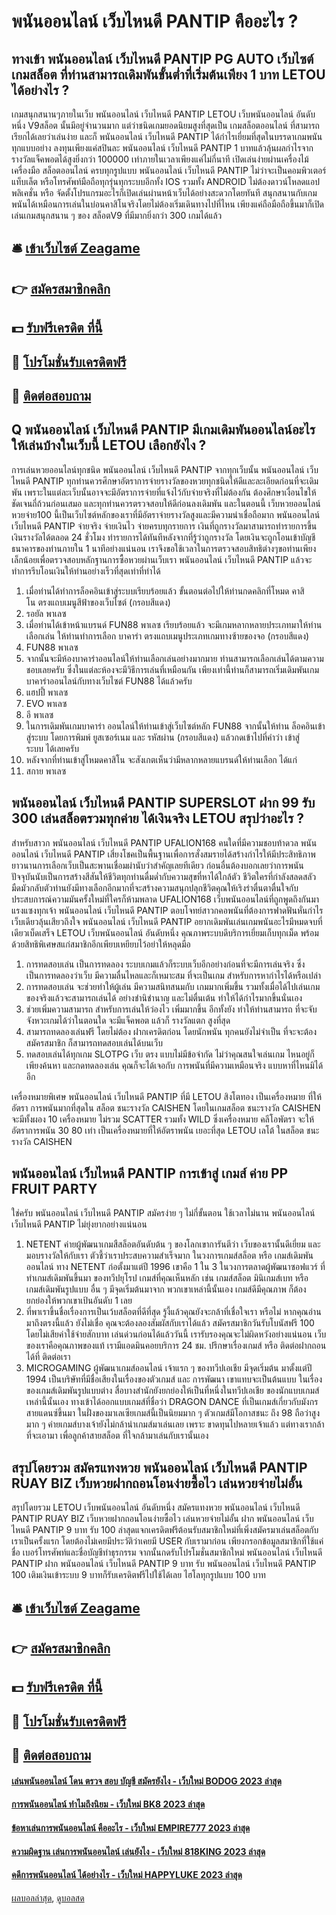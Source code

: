 # พนันออนไลน์ เว็บไหนดี PANTIP คืออะไร ?
## ทางเข้า พนันออนไลน์ เว็บไหนดี PANTIP PG AUTO เว็บไซต์ เกมสล็อต ที่ท่านสามารถเดิมพันขั้นต่ำที่เริ่มต้นเพียง 1 บาท LETOU ได้อย่างไร ?
เกมสนุกสนานๆภายในเว็บ พนันออนไลน์ เว็บไหนดี PANTIP LETOU เว็บพนันออนไลน์ อันดับหนึ่ง V9สล็อต นั้นมีอยู่จำนวนมาก แต่ว่าชนิดเกมยอดนิยมสูงที่สุดเป็น เกมสล็อตออนไลน์ ที่สามารถเรียกได้เลยว่าเล่นง่าย และก็ พนันออนไลน์ เว็บไหนดี PANTIP ได้กำไรเยี่ยมที่สุดในบรรดาเกมพนันทุกแบบอย่าง ลงทุนเพียงแค่สปินละ พนันออนไลน์ เว็บไหนดี PANTIP 1 บาทแล้วลุ้นผลกำไรจากรางวัลแจ็คพอตได้สูงยิ่งกว่า 100000 เท่าภายในเวลาเพียงแค่ไม่กี่นาที เปิดเล่นง่ายผ่านเครื่องไม้เครื่องมือ สล็อตออนไลน์ ครบทุกรูปแบบ พนันออนไลน์ เว็บไหนดี PANTIP ไม่ว่าจะเป็นคอมพิวเตอร์ แท็บเล็ต หรือโทรศัพท์มือถือทุกรุ่นทุกระบบอีกทั้ง IOS รวมทั้ง ANDROID ไม่ต้องดาวน์โหลดแอปพลิเคชั่น หรือ จัดตั้งโปรแกรมอะไรก็เปิดเล่นผ่านหน้าเว็บได้อย่างสะดวกโดยทันที สนุกสนานกับเกมพนันได้เหมือนการเล่นในบ่อนคาสิโนจริงโดยไม่ต้องเริ่มเดินทางไปที่ไหน เพียงแค่ถือมือถือขึ้นมาก็เปิดเล่นเกมสนุกสนาน ๆ ของ สล็อตV9 ที่มีมากยิ่งกว่า 300 เกมได้แล้ว

## 🛎 [เข้าเว็บไซต์ Zeagame](https://bit.ly/3SdLNi2)
## 👉 [สมัครสมาชิกคลิก](https://bit.ly/3SdLNi2)
## 💵 [รับฟรีเครดิต ที่นี้](https://bit.ly/3dyRKHj)
## 👑 [โปรโมชั่นรับเครดิตฟรี](https://bit.ly/3dyRKHj)
## 📱 [ติดต่อสอบถาม](https://bit.ly/3dyRKHj)

## Q พนันออนไลน์ เว็บไหนดี PANTIP มีเกมเดิมพันออนไลน์อะไรให้เล่นบ้างในเว็บนี้ LETOU เลือกยังไง ?
การเล่นหวยออนไลน์ทุกชนิด พนันออนไลน์ เว็บไหนดี PANTIP จากทุกเว็บนั้น พนันออนไลน์ เว็บไหนดี PANTIP ทุกท่านควรศึกษาอัตราการจ่ายรางวัลของหวยทุกชนิดให้ดีและละเอียดก่อนที่จะเดิมพัน เพราะในแต่ละเว็บนั้นอาจจะมีอัตราการจ่ายที่แจ้งไว้กับจ่ายจริงที่ไม่ต้องกัน ต้องศึกษาเงื่อนไขให้ชัดเจนถี่ถ้วนก่อนเสมอ และทุกท่านควรตรวจสอบให้ดีก่อนลงเดิมพัน และในตอนนี้ เว็บหวยออนไลน์ หวยจ่าย100 นี้เป็นเว็บไซต์หลักของเราที่มีอัตราจ่ายรางวัลสูงและมีความน่าเชื่อถือมาก พนันออนไลน์ เว็บไหนดี PANTIP จ่ายจริง จ่ายเงินไว จ่ายครบทุกรายการ เงินที่ถูกรางวัลมาสามารถทำรายการขึ้นเงินรางวัลได้ตลอด 24 ชั่วโมง ทำรายการได้ทันทีหลังจากที่รู้ว่าถูกรางวัล โดยเงินจะถูกโอนเข้าบัญชีธนาคารของท่านภายใน 1 นาทีอย่างแน่นอน เราจึงขอใช้เวลาในการตรวจสอบสิทธิต่างๆขอท่านเพียงเล็กน้อยเพื่อตรวจสอบหลักฐานการซื้อหวยผ่านเว็บเรา พนันออนไลน์ เว็บไหนดี PANTIP แล้วจะทำการรีบโอนเงินให้ท่านอย่างเร็วที่สุดเท่าที่ทำได้
1. เมื่อท่านได้ทำการล็อคอินเข้าสู่ระบบเรียบร้อยแล้ว ขั้นตอนต่อไปให้ท่านกดคลิกที่โหมด คาสิโน ตรงแถบเมนูสีฟ้าของเว็บไซต์ (กรอบสีแดง)
2. รอยัล พาเลซ
3. เมื่อท่านได้เข้าหน้าแบรนด์ FUN88 พาเลซ เรียบร้อยแล้ว จะมีเกมหลากหลายประเภทมาให้ท่านเลือกเล่น ให้ท่านทำการเลือก บาคาร่า ตรงแถบเมนูประเภทเกมทางซ้ายของจอ (กรอบสีแดง)
4. FUN88 พาเลซ
5. จากนั้นจะมีห้องบาคาร่าออนไลน์ให้ท่านเลือกเล่นอย่างมากมาย ท่านสามารถเลือกเล่นได้ตามความชอบเลยครับ ซึ่งในแต่ละห้องจะมีวิธีการเล่นที่เหมือนกัน เพียงเท่านี้ท่านก็สามารถเริ่มเดิมพันเกมบาคาร่าออนไลน์กับทางเว็บไซต์ FUN88 ได้แล้วครับ
6. แฮปปี้ พาเลซ
7. EVO พาเลซ
8. อี พาเลซ
9. ในการเดิมพันเกมบาคาร่า ออนไลน์ให้ท่านเข้าสู่เว็บไซต์หลัก FUN88 จากนั้นให้ท่าน ล็อคอินเข้าสู่ระบบ โดยการพิมพ์ ยูสเซอร์เนม และ รหัสผ่าน (กรอบสีแดง) แล้วกดเข้าไปที่คำว่า เข้าสู่ระบบ ได้เลยครับ
10. หลังจากที่ท่านเข้าสู่โหมดคาสิโน จะสังเกตเห็นว่ามีหลากหลายแบรนด์ให้ท่านเลือก ได้แก่
11. สกาย พาเลซ

## พนันออนไลน์ เว็บไหนดี PANTIP SUPERSLOT ฝาก 99 รับ 300 เล่นสล็อตรวมทุกค่าย ได้เงินจริง LETOU สรุปว่าอะไร ?
สำหรับสาวก พนันออนไลน์ เว็บไหนดี PANTIP UFALION168 คนใดที่มีความชอบท้าดวล พนันออนไลน์ เว็บไหนดี PANTIP เสี่ยงโชคเป็นพื้นฐานเพื่อการสั่งสมรายได้สร้างกำไรให้มีประสิทธิภาพยาวนานการเลือกเว็บเป็นสะพานเชื่อมผ่านับว่าสำคัญเลยทีเดียว ก่อนอื่นต้องบอกเลยว่าการพนันปัจจุบันนับเป็นการสร้างสีสันให้ชีวิตทุกท่านดื่มด่ำกับความสุขที่หาได้ใกล้ตัว ชีวิตใครที่กำลังสลดสลัวมืดมัวกลับตัวท่านยังมีทางเลือกอีกมากที่จะสร้างความสนุกปลุกชีวิตคุณให้เริงร่าตื่นตาตื่นใจกับประสบการณ์ความมันครั้งใหม่ที่ใครก็ห้ามพลาด UFALION168 เว็บพนันออนไลน์ที่ถูกพูดถึงกันมาแรงแซงทุกเจ้า พนันออนไลน์ เว็บไหนดี PANTIP ตอบโจทย์สาวกคอพนันที่ต้องการฟาดฟันหั่นกำไร เว็บเดียวลุ้นเสียวถึงใจ พนันออนไลน์ เว็บไหนดี PANTIP อยากเดิมพันเล่นเกมพนันอะไรมีหมดจบที่เดียวเบ็ดเสร็จ LETOU เว็บพนันออนไลน์ อันดับหนึ่ง คุณภาพระบบดีบริการเยี่ยมเก็บทุกเม็ด พร้อมด้วยสิทธิพิเศษสแก่สมาชิกอีกเพียบเหยียบไว้อย่าให้หลุดมือ
1. การทดสอบเล่น เป็นการทดลอง ระบบเกมแล้วก็ระบบเว็บอีกอย่างก่อนที่จะมีการเล่นจริง ซึ่งเป็นการทดลองว่าเว็บ มีความลื่นไหลและก็เหมาะสม ที่จะเป็นเกม สำหรับการหากำไรได้หรือเปล่า
2. การทดสอบเล่น จะช่วยทำให้ผู้เล่น มีความสนิทสนมกับ เกมมากเพิ่มขึ้น รวมทั้งเมื่อได้ไปเล่นเกม ของจริงแล้วจะสามารถเล่นได้ อย่างชำนิชำนาญ และไม่ตื่นเต้น ทำให้ได้กำไรมากขึ้นนั่นเอง
3. ช่วยเพิ่มความสามารถ สำหรับการเล่นให้ว่องไว เพิ่มมากขึ้น อีกทั้งยัง ทำให้ท่านสามารถ ที่จะจับจังหวะเกมได้ว่าในตอนใด จะมีแจ็คพอต แล้วก็ รางวัลแตก สูงที่สุด
4. สามารถทดลองเล่นฟรี โดยไม่ต้อง ฝากเครดิตก่อน โดยนักพนัน ทุกคนยังไม่จำเป็น ที่จะจะต้องสมัครสมาชิก ก็สามารถทดสอบเล่นได้บนเว็บ
5. ทดสอบเล่นได้ทุกเกม SLOTPG เว็บ ตรง แบบไม่มีข้อจำกัด ไม่ว่าคุณสนใจเล่นเกม ไหนอยู่ก็เพียงค้นหา และกดทดลองเล่น คุณก็จะได้เจอกับ การพนันที่มีความเหมือนจริง แบบหาที่ไหนมิได้อีก

เครื่องหมายพิเศษ พนันออนไลน์ เว็บไหนดี PANTIP ที่มี LETOU สิงโตทอง เป็นเครื่องหมาย ที่ให้อัตรา การพนันมากที่สุดใน สล็อต ชนะรางวัล CAISHEN โดยในเกมสล็อต ชนะรางวัล CAISHEN จะมีทั้งผอง 10 เครื่องหมาย ไม่รวม SCATTER รวมทั้ง WILD ซึ่งเครื่องหมาย คลีโอพัตรา จะให้อัตราการพนัน 30 80 เท่า เป็นเครื่องหมายที่ให้อัตราพนัน เยอะที่สุด LETOU  เลโต้ ในสล็อต ชนะรางวัล CAISHEN

## พนันออนไลน์ เว็บไหนดี PANTIP การเข้าสู่ เกมส์ ค่าย PP FRUIT PARTY
ใช่ครับ พนันออนไลน์ เว็บไหนดี PANTIP สมัครง่าย ๆ ไม่กี่ขั้นตอน ใช้เวลาไม่นาน พนันออนไลน์ เว็บไหนดี PANTIP ไม่ยุ่งยากอย่างแน่นอน
1. NETENT ค่ายผู้พัฒนาเกมสืสล็อตอันดับต้น ๆ ของโลกเขาการันตีว่า เว็บของเรานั้นดีเยี่ยม และ มอบรางวัลให้กับเรา ตัวชี้ว่าเราประสบความสำเร็จมาก ในวงการเกมส์สล็อต หรือ เกมส์เดิมพันออนไลน์ ทาง NETENT ก่อตั้งมาแต่ปี 1996 เขาคือ 1 ใน 3 ในวงการตลาดผู้พัฒนาซอฟแวร์ ที่ทำเกมส์เดิมพันขึ้นมา ของทวีปยุโรป เกมส์ที่คุณเห็นหลัก เช่น เกมส์สล็อต มินิเกมส์เบท หรือ เกมส์เดิมพันรูปแบบ อื่น ๆ มีจุดเริ่มต้นมาจาก พวกเขาเหล่านี้นั้นเอง เกมส์ดีมีคุณภาพ ก็ต้องยกย่องให้พวกเขาเป้นอันดับ 1 เลย
2. ที่พาเราขึ้นชื่อเรื่องการเป็นเว้บสล็อตที่ดีที่สุด รู้งี้แล้วคุณยังจะกล้าที่เชื่อใจเรา หรือไม่ หากคุณอ่านมาถึงตรงนี้แล้ว ยังไม่เชื่อ คุณจะต้องลองสัมผัสกับเราได้แล้ว สมัครสมาชิกวันรับโบนัสฟรี 100 โดยไม่เสียค่าใช้จ่ายสักบาท เล่นด่วนก่อนได้แล้ววันนี้ เรารับรองคุณจะไม่ผิดหวังอย่างแน่นอน เว็บของเราคือคุณภาพของแท้ เรามีแอดมินคอยบริการ 24 ชม. ปรึกษาเรื่องเกมส์ หรือ ติดต่อฝากถอนได้ที่ ติดต่อเรา
3. MICROGAMING ผู้พัฒนาเกมส์ออนไลน์ เจ้าแรก ๆ ของทวีปเอเชีย มีจุดเริ่มต้น มาตั้งแต่ปี 1994 เป็นบริษัทที่มีชื่อเสียงในเรื่องของตัวเกมส์ และ การพัฒนา เขาแทบจะเป็นต้นแบบ ในเรื่องของเกมส์เดิมพันรูปแบบต่าง สื่อบางสำนักยังยกย่องให้เป็นที่หนึ่งในทวีปเอเชีย ของนักแบบเกมส์เหล่านี้นั้นเอง ทางเข้าได้ออกแบบเกมส์ที่ชื่อว่า DRAGON DANCE ที่เป็นเกมส์เกี่ยวกับมังกรสายแดนซ์ขึ้นมา ในฝั่งของมาเลเซียเกมส์นี้เป็นนิยมมาก ๆ ตัวเกมส์มีโอกาสชนะ ถึง 98 ถือว่าสูงมาก ๆ ค่ายเกมส์บางเจ้ายังไม่กล้านำเกมส์มาเล่นเลย เพราะ ขาดทุนไปหลายเจ้าแล้ว แต่ทางเรากล้าที่จะเอามา เพื่อลูกค้าสายสล็อต ที่ใจกล้ามาเล่นกับเรานั้นเอง

## สรุปโดยรวม สมัครแทงหวย พนันออนไลน์ เว็บไหนดี PANTIP RUAY BIZ เว็บหวยฝากถอนโอนง่ายซื้อไว เล่นหวยจ่ายไม่อั้น
สรุปโดยรวม LETOU เว็บพนันออนไลน์ อันดับหนึ่ง สมัครแทงหวย พนันออนไลน์ เว็บไหนดี PANTIP RUAY BIZ เว็บหวยฝากถอนโอนง่ายซื้อไว เล่นหวยจ่ายไม่อั้น ฝาก พนันออนไลน์ เว็บไหนดี PANTIP 9 บาท รับ 100 ล่าสุดแจกเครดิตฟรีต้อนรับสมาชิกใหม่ที่เพิ่งสมัครมาเล่นสล็อตกับเราเป็นครั้งแรก โดยต้องไม่เคยมีประวัติว่าเคยมี USER กับเรามาก่อน เพียงกรอกข้อมูลสมาชิกที่ใช้แค่ชื่อ เบอร์โทรศัพท์และชื่อบัญชีทำธุรกรรม จากนั้นกดรับโปรโมชั่นสมาชิกใหม่ พนันออนไลน์ เว็บไหนดี PANTIP ฝาก พนันออนไลน์ เว็บไหนดี PANTIP 9 บาท รับ พนันออนไลน์ เว็บไหนดี PANTIP 100 เติมเงินเข้าระบบ 9 บาทก็รับเครดิตฟรีไปใช้ได้เลย ไฮโลทุกรูปแบบ 100 บาท

## 🛎 [เข้าเว็บไซต์ Zeagame](https://bit.ly/3SdLNi2)
## 👉 [สมัครสมาชิกคลิก](https://bit.ly/3SdLNi2)
## 💵 [รับฟรีเครดิต ที่นี้](https://bit.ly/3dyRKHj)
## 👑 [โปรโมชั่นรับเครดิตฟรี](https://bit.ly/3dyRKHj)
## 📱 [ติดต่อสอบถาม](https://bit.ly/3dyRKHj)

#### [เล่นพนันออนไลน์ โดน ตรวจ สอบ บัญชี สมัครยังไง - เว็บใหม่ BODOG 2023 ล่าสุด](https://atom.io/themes/เล่นพนันออนไลน์%20โดน%20ตรวจ%20สอบ%20บัญชี%20สมัครยังไง%20-%20เว็บใหม่%20bodog%202023%20ล่าสุด)
#### [การพนันออนไลน์ ทำไมถึงนิยม - เว็บใหม่ BK8 2023 ล่าสุด](https://atom.io/themes/การพนันออนไลน์%20ทำไมถึงนิยม%20-%20เว็บใหม่%20bk8%202023%20ล่าสุด)
#### [ข้อหาเล่นการพนันออนไลน์ คืออะไร - เว็บใหม่ EMPIRE777 2023 ล่าสุด](https://atom.io/themes/ข้อหาเล่นการพนันออนไลน์%20คืออะไร%20-%20เว็บใหม่%20empire777%202023%20ล่าสุด)
#### [ความผิดฐาน เล่นการพนันออนไลน์ เล่นยังไง - เว็บใหม่ 818KING 2023 ล่าสุด](https://atom.io/themes/ความผิดฐาน%20เล่นการพนันออนไลน์%20เล่นยังไง%20-%20เว็บใหม่%20818king%202023%20ล่าสุด)
#### [คดีการพนันออนไลน์ ได้อย่างไร - เว็บใหม่ HAPPYLUKE 2023 ล่าสุด](https://atom.io/themes/คดีการพนันออนไลน์%20ได้อย่างไร%20-%20เว็บใหม่%20happyluke%202023%20ล่าสุด)

[ผลบอลล่าสุด](https://siamsport.tv "ผลบอลล่าสุด"), [ดูบอลสด](https://siamsport.tv/ดูบอลสด "ดูบอลสด")